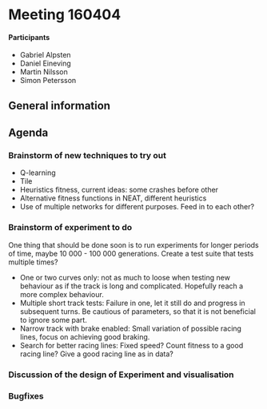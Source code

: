 # Meeting 160404

#### Participants
* Gabriel Alpsten
* Daniel Eineving
* Martin Nilsson
* Simon Petersson

## General information


## Agenda
### Brainstorm of new techniques to try out
- Q-learning
- Tile
- Heuristics fitness, current ideas: some crashes before other
- Alternative fitness functions in NEAT, different heuristics 
- Use of multiple networks for different purposes. Feed in to each other?

### Brainstorm of experiment to do
One thing that should be done soon is to run experiments for longer periods of time, maybe 10 000 - 100 000 generations. Create a test suite that tests multiple times?
- One or two curves only: not as much to loose when testing new behaviour as if the track is long and complicated. Hopefully reach a more complex behaviour.
- Multiple short track tests: Failure in one, let it still do and progress in subsequent turns. Be cautious of parameters, so that it is not beneficial to ignore some part.
- Narrow track with brake enabled: Small variation of possible racing lines, focus on achieving good braking.
- Search for better racing lines: Fixed speed? Count fitness to a good racing line? Give a good racing line as in data?

### Discussion of the design of Experiment and visualisation

### Bugfixes

